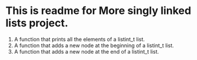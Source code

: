 # This is readme for More singly linked lists project.
1. A function that prints all the elements of a listint_t list.
2. A function that adds a new node at the beginning of a listint_t list.
3. A function that adds a new node at the end of a listint_t list.

